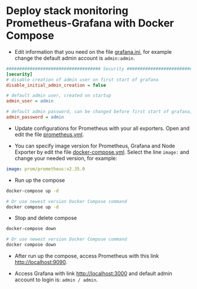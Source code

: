 # Deploy stack monitoring Prometheus-Grafana with Docker Compose

- Edit information that you need on the file [grafana.ini](./grafana/grafana.ini), for example change the default admin account is `admin:admin`.

```ini
#################################### Security ############################
[security]
# disable creation of admin user on first start of grafana
disable_initial_admin_creation = false

# default admin user, created on startup
admin_user = admin

# default admin password, can be changed before first start of grafana, or in profile settings
admin_password = admin
```

- Update configurations for Prometheus with your all exporters. Open and edit the file [prometheus.yml](./prometheus/prometheus.yml).

- You can specify image version for Prometheus, Grafana and Node Exporter by edit the file [docker-compose.yml](./docker-compose.yml). Select the line `image:` and change your needed version, for example:

```yml
image: prom/prometheus:v2.35.0
```

- Run up the compose

```sh
docker-compose up -d

# Or use newest version Docker Compose command
docker compose up -d
```

- Stop and delete compose

```sh
docker-compose down

# Or use newest version Docker Compose command
docker compose down
```

- After run up the compose, access Prometheus with this link [http://localhost:9090](http://localhost:9090).

- Access Grafana with link [http://localhost:3000](http://localhost:3000) and default admin account to login is: `admin / admin`.